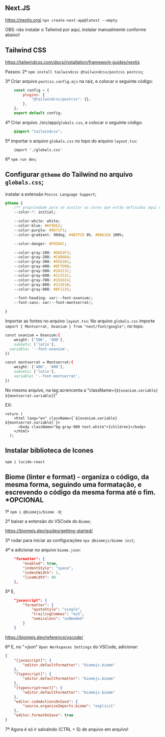 ## Next.JS
https://nextjs.org/
`npx create-next-app@latest --empty`

OBS: não instalar o Tailwind por aqui, instalar manualmente conforme abaixo!

## Tailwind CSS
https://tailwindcss.com/docs/installation/framework-guides/nextjs

Passos:
2º `npm install tailwindcss @tailwindcss/postcss postcss`;

3º Criar arquivo `postcss.config.mjs` na raiz, e colocar o seguinte código:
```mjs
    const config = {
        plugins: {
            "@tailwindcss/postcss": {},
        },
    };
    export default config;
```

4º Criar arquivo ./src/app/`globals.css`, e colocar o seguinte código:
```css
    @import "tailwindcss";
```

5º importar o arquivo `globals.css` no topo do arquivo `layout.tsx`:
```tsx
    import './globals.css'
```

6º `npm run dev`;

## Configurar `@theme` do Tailwind no arquivo `globals.css`;

instalar a extensão `Poscss Language Support`;

```css
@theme {
    /** propriedade para só aceitar as cores que estão definidas aqui em @theme! */
    --color-*: initial;

    --color-white: white;
    --color-blue: #6F9DE2;
    --color-purple: #9871F3;
    --color-gradient: 90deg, #4B7FCD 0%, #8A61EA 100%;

    --color-danger: #F05D6C;

    --color-gray-100: #DAE4F2;
    --color-gray-200: #C8D0DA;
    --color-gray-300: #95A1B1;
    --color-gray-400: #6F7D90;
    --color-gray-500: #2A313C;
    --color-gray-600: #21252C;
    --color-gray-700: #191D24;
    --color-gray-800: #13161B;
    --color-gray-900: #0F1216;

    --font-heading: var(--font-oxanium);
    --font-sans: var(--font-montserrat);

}
```

Importar as fontes no arquivo `layout.tsx`:
No arquivo `globals.css` importe `import { Montserrat, Oxanium } from "next/font/google";` no topo.

```css
const oxanium = Oxanium({
	weight: ['500', '600'],
	subsets: ['latin'],
  variable: '--font-oxanium',
})

const montserrat = Montserrat({
	weight: ['400', '600'],
	subsets: ['latin'],
	variable: '--font-montserrat',
})
```

No mesmo arquivo, na tag <html> acrencenta a "className={`${oxanium.variable} ${montserrat.variable}`}"

EX:
```tsx
return (
    <html lang="en" className={`${oxanium.variable} ${montserrat.variable}`}>
      <body className="bg-gray-900 text-white">{children}</body>
    </html>
  );
```

## Instalar biblioteca de Icones

`npm i lucide-react`

## Biome (linter e format) - organiza o código, da mesma forma, seguindo uma formatação, e escrevendo o código da mesma forma até o fim. *OPCIONAL

1º `npm i @biomejs/biome -D`;

2º baixar a extensão do VSCode do `Biome`;

https://biomejs.dev/guides/getting-started/

3º rodar para iniciar as configurações `npx @biomejs/biome init`;

4º e adicionar no arquivo `biome.json`:
```json
    "formatter": {
        "enabled": true,
        "indentStyle": "space",
        "indentWidth": 2,
        "lineWidth": 80
	},
```
5º E,
```json
    "javascript": {
        "formatter": {
            "quoteStyle": "single",
            "trailingCommas": "es5",
            "semicolons": "asNeeded"
        }
	}
```

https://biomejs.dev/reference/vscode/

6º E, no ">json" `Open Workspaces Settings` do VSCode, adicionar:
```json
{
    "[javascript]": {
        "editor.defaultFormatter": "biomejs.biome"
    },
    "[typescript]": {
        "editor.defaultFormatter": "biomejs.biome"
    },
    "[typescriptreact]": {
        "editor.defaultFormatter": "biomejs.biome"
    },
    "editor.codeActionsOnSave": {
        "source.organizeImports.biome": "explicit"
    },
    "editor.formatOnSave": true
}
```

7º Agora é só ir salvalndo (CTRL + S) de arquivo em arquivo!

